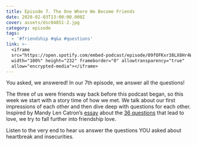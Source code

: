 ```yaml
---
title: Episode 7. The One Where We Become Friends
date: 2020-02-03T13:00:00.000Z
cover: assets/dsc04851-2.jpg
category: episode
tags:
  - '#friendship #q&a #questions'
link: >-
  <iframe
  src="https://open.spotify.com/embed-podcast/episode/09fOFKxr38LX8Hr4WQwmSa"
  width="100%" height="232" frameborder="0" allowtransparency="true"
  allow="encrypted-media"></iframe>
---
```

You asked, we answered! In our 7th episode, we answer all the questions!

The three of us were friends way back before this podcast began, so this week we start with a story time of how we met. We talk about our first impressions of each other and then dive deep with questions for each other. Inspired by Mandy Len Catron’s [essay](https://www.nytimes.com/2015/01/11/style/modern-love-to-fall-in-love-with-anyone-do-this.html) about the [36 questions](https://www.nytimes.com/2015/01/11/style/36-questions-that-lead-to-love.html) that lead to love, we try to fall further into friendship love.

Listen to the very end to hear us answer the questions YOU asked about heartbreak and insecurities.